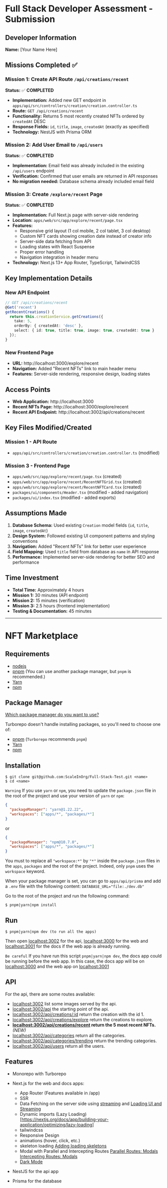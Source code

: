 # Full Stack Developer Assessment - Submission

## Developer Information
**Name:** [Your Name Here] <!-- Please replace with your actual name -->

## Missions Completed ✅

### Mission 1: Create API Route `/api/creations/recent`
**Status:** ✅ **COMPLETED**

- **Implementation:** Added new GET endpoint in `apps/api/src/controllers/creation/creation.controller.ts`
- **Route:** `GET /api/creations/recent`
- **Functionality:** Returns 5 most recently created NFTs ordered by `createdAt` DESC
- **Response Fields:** `id`, `title`, `image`, `createdAt` (exactly as specified)
- **Technology:** NestJS with Prisma ORM

### Mission 2: Add User Email to `/api/users`
**Status:** ✅ **COMPLETED**

- **Implementation:** Email field was already included in the existing `/api/users` endpoint
- **Verification:** Confirmed that user emails are returned in API responses
- **No migration needed:** Database schema already included email field

### Mission 3: Create `/explore/recent` Page
**Status:** ✅ **COMPLETED**

- **Implementation:** Full Next.js page with server-side rendering
- **Location:** `apps/web/src/app/explore/recent/page.tsx`
- **Features:**
  - Responsive grid layout (1 col mobile, 2 col tablet, 3 col desktop)
  - Custom NFT cards showing creation date instead of creator info
  - Server-side data fetching from API
  - Loading states with React Suspense
  - Proper error handling
  - Navigation integration in header menu
- **Technology:** Next.js 13+ App Router, TypeScript, TailwindCSS

## Key Implementation Details

### New API Endpoint
```typescript
// GET /api/creations/recent
@Get('recent')
getRecentCreations() {
  return this.creationService.getCreations({
    take: 5,
    orderBy: { createdAt: 'desc' },
    select: { id: true, title: true, image: true, createdAt: true }
  });
}
```

### New Frontend Page
- **URL:** http://localhost:3000/explore/recent
- **Navigation:** Added "Recent NFTs" link to main header menu
- **Features:** Server-side rendering, responsive design, loading states

## Access Points
- **Web Application:** http://localhost:3000
- **Recent NFTs Page:** http://localhost:3000/explore/recent
- **Recent API Endpoint:** http://localhost:3002/api/creations/recent

## Key Files Modified/Created

### Mission 1 - API Route
- `apps/api/src/controllers/creation/creation.controller.ts` (modified)

### Mission 3 - Frontend Page
- `apps/web/src/app/explore/recent/page.tsx` (created)
- `apps/web/src/app/explore/recent/RecentNFTGrid.tsx` (created)
- `apps/web/src/app/explore/recent/RecentNFTCard.tsx` (created)
- `packages/ui/components/Header.tsx` (modified - added navigation)
- `packages/ui/index.tsx` (modified - added exports)

## Assumptions Made

1. **Database Schema:** Used existing `Creation` model fields (`id`, `title`, `image`, `createdAt`)
2. **Design System:** Followed existing UI component patterns and styling conventions
3. **Navigation:** Added "Recent NFTs" link for better user experience
4. **Field Mapping:** Used `title` field from database as `name` in API response
5. **Performance:** Implemented server-side rendering for better SEO and performance

## Time Investment
- **Total Time:** Approximately 4 hours
- **Mission 1:** 30 minutes (API endpoint)
- **Mission 2:** 15 minutes (verification)
- **Mission 3:** 2.5 hours (frontend implementation)
- **Testing & Documentation:** 45 minutes

---

# NFT Marketplace

## Requirements

- [nodejs](http://nodejs.org/)
- [pnpm](https://pnpm.io/) (You can use another package manager, but `pnpm` is recommended.)
- [Yarn](https://yarnpkg.com/)
- [npm](https://www.npmjs.com/)

## Package Manager

[Which package manager do you want to use?](https://turbo.build/repo/docs/getting-started/create-new#which-package-manager-do-you-want-to-use)

Turborepo doesn't handle installing packages, so you'll need to choose one of:

- [pnpm](https://pnpm.io/) (`Turborepo` recommends `pnpm`)
- [Yarn](https://yarnpkg.com/)
- [npm](https://www.npmjs.com/)

## Installation

```shell
$ git clone git@github.com:ScaleInOrg/Full-Stack-Test.git <name>
$ cd <name>
```

`Warning` If you use `yarn` or `npm`, you need to update the `package.json` file in the root of the project and use your version of `yarn` or `npm`:

```json
{
  "packageManager": "yarn@1.22.22",
  "workspaces": ["apps/*", "packages/*"]
}
```

or

```json
{
  "packageManager": "npm@10.7.0",
  "workspaces": ["apps/*", "packages/*"]
}
```

You must to replace all `"workspace:*"` by `"*"` inside the `package.json` files in the `apps`, `packages` and the root of the project. Indeed, only `pnpm` uses the `workspace` keyword.

When your package manager is set, you can go to `apps/api/prisma` and add a `.env` file with the following content: `DATABASE_URL="file:./dev.db"`

Go to the root of the project and run the following command:

```shell
$ pnpm|yarn|npm install
```

## Run

```shell
$ pnpm|yarn|npm dev (to run all the apps)
```

Then open [localhost:3002](http://localhost:3002/) for the api, [localhost:3000](http://localhost:3000/) for the web and [localhost:3001](http://localhost:3001/) for the docs if the web app is already running.

`Be careful`
If you have run this script `pnpm|yarn|npm dev`, the docs app could be running before the web app. In this case, the docs app will be on [localhost:3000](http://localhost:3000/) and the web app on [localhost:3001](http://localhost:3001/)

## API

For the api, there are some routes available:

- [localhost:3002](http://localhost:3002/) list some images served by the api.
- [localhost:3002/api](http://localhost:3002/api) the starting point of the api.
- [localhost:3002/api/creations/:id](http://localhost:3002/api/creations/1) return the creation with the id 1.
- [localhost:3002/api/creations/explore](http://localhost:3002/api/creations/explore) return the creations to explore.
- **[localhost:3002/api/creations/recent](http://localhost:3002/api/creations/recent) return the 5 most recent NFTs.** *(NEW)*
- [localhost:3002/api/categories](http://localhost:3002/api/categories) return all the categories.
- [localhost:3002/api/categories/trending](http://localhost:3002/api/categories/trending) return the trending categories.
- [localhost:3002/api/users](http://localhost:3002/api/users) return all the users.

## Features

- Monorepo with Turborepo
- Next.js for the web and docs apps:

  - App Router (Features available in /app)
  - SSR
  - Data Fetching on the server side using [streaming](https://nextjs.org/docs/app/building-your-application/data-fetching/patterns#streaming) and [Loading UI and Streaming](https://nextjs.org/docs/app/building-your-application/routing/loading-ui-and-streaming)
  - Dynamic imports (Lazy Loading)[https://nextjs.org/docs/app/building-your-application/optimizing/lazy-loading]
  - tailwindcss
  - Responsive Design
  - animations (hover, click, etc.)
  - skeleton loading [Adding loading skeletons](https://nextjs.org/learn/dashboard-app/streaming#adding-loading-skeletons)
  - Modal with Parallel and Intercepting Routes [Parallel Routes: Modals](https://nextjs.org/docs/app/building-your-application/routing/parallel-routes#modals) [Intercepting Routes: Modals](https://nextjs.org/docs/app/building-your-application/routing/intercepting-routes#modals)
  - [Dark Mode](https://tailwindcss.com/docs/dark-mode)

- NestJS for the api app
- Prisma for the database
